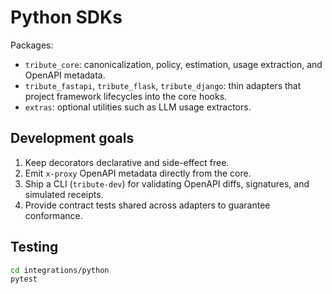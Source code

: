 # Python SDKs

Packages:

- `tribute_core`: canonicalization, policy, estimation, usage extraction, and OpenAPI metadata.
- `tribute_fastapi`, `tribute_flask`, `tribute_django`: thin adapters that project framework lifecycles into the core hooks.
- `extras`: optional utilities such as LLM usage extractors.

## Development goals

1. Keep decorators declarative and side-effect free.
2. Emit `x-proxy` OpenAPI metadata directly from the core.
3. Ship a CLI (`tribute-dev`) for validating OpenAPI diffs, signatures, and simulated receipts.
4. Provide contract tests shared across adapters to guarantee conformance.

## Testing

```bash
cd integrations/python
pytest
```
